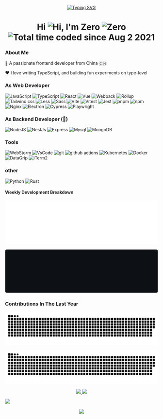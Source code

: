 <p align="center">
<a href="https://git.io/typing-svg"><a href="https://git.io/typing-svg"><img src="https://readme-typing-svg.herokuapp.com?font=Fira+Code&duration=4000&pause=1000&center=true&vCenter=true&width=600&lines=Coding+for+the+future......" alt="Typing SVG" /></a></a>
</p>

<h1 align="center">Hi <img src='https://qpluspicture.oss-cn-beijing.aliyuncs.com/6LjjQA/Hi.gif' alt='Hi' width="30"/>, I'm Zero <img src="https://komarev.com/ghpvc/?username=Zero-Rock&label=visitor&color=0e75b6&style=flat" alt="Zero" />  <img src="https://wakatime.com/badge/user/f9a0c08a-21d9-4812-9e41-948579bb65dc.svg" alt="Total time coded since Aug 2 2021" /></h1>

### About Me

💼 A passionate frontend developer from China 🇨🇳

❤️ I love writing TypeScript, and building fun experiments on type-level

### As Web Developer
<div>
<img alt="JavaScript" src="https://img.shields.io/badge/-JavaScript-F7DF1E?style=flat-square&logo=javascript&logoColor=white" />
<img alt="TypeScript" src="https://img.shields.io/badge/-TypeScript-3178C6?style=flat-square&logo=typescript&logoColor=white" />
<img alt="React" src="https://img.shields.io/badge/-React-61DAFB?style=flat-square&logo=react&logoColor=white" />
<img alt="Vue" src="https://img.shields.io/badge/-Vue-4FC08D?style=flat-square&logo=vuedotjs&logoColor=white" />
<img alt="Webpack" src="https://img.shields.io/badge/-Webpack-8DD6F9?style=flat-square&logo=webpack&logoColor=white" />
<img alt="Rollup" src="https://img.shields.io/badge/-Rollup-EC4A3F?style=flat-square&logo=rollupdotjs&logoColor=white" />
<img alt="Tailwind css" src="https://img.shields.io/badge/-Tailwind css-06B6D4?style=flat-square&logo=tailwindcss&logoColor=white" />
<img alt="Less" src="https://img.shields.io/badge/-Less-1D365D?style=flat-square&logo=less&logoColor=white" />
<img alt="Sass" src="https://img.shields.io/badge/-Sass-CC6699?style=flat-square&logo=sass&logoColor=white" />
<img alt="Vite" src="https://img.shields.io/badge/-Vite-646CFF?style=flat-square&logo=vite&logoColor=white" />
<img alt="Vitest" src="https://img.shields.io/badge/-Vitest-6E9F18?style=flat-square&logo=vitest&logoColor=white" />
<img alt="Jest" src="https://img.shields.io/badge/-Jest-C21325?style=flat-square&logo=Jest&logoColor=white" />
<img alt="pnpm" src="https://img.shields.io/badge/-pnpm-F69220?style=flat-square&logo=pnpm&logoColor=white" />
<img alt="npm" src="https://img.shields.io/badge/-npm-CB3837?style=flat-square&logo=npm&logoColor=white" />
<img alt="Nginx" src="https://img.shields.io/badge/-Nginx-009639?style=flat-square&logo=nginx&logoColor=white" />
<img alt="Electron" src="https://img.shields.io/badge/-Electron-47848F?style=flat-square&logo=electron&logoColor=white" />
<img alt="Cypress" src="https://img.shields.io/badge/-Cypress-17202C?style=flat-square&logo=cypress&logoColor=white" />
<img alt="Playwright" src="https://img.shields.io/badge/-Playwright-2EAD33?style=flat-square&logo=playwright&logoColor=white" />
</div>

### As Backend Developer (🤔)
<div>
<img alt="NodeJS" src="https://img.shields.io/badge/-NodeJS-43853d?style=flat-square&logo=Node.js&logoColor=white" />
<img alt="NestJs" src="https://img.shields.io/badge/-NestJs-E0234E?style=flat-square&logo=nestjs&logoColor=white" />
<img alt="Express" src="https://img.shields.io/badge/-express-13aa52?style=flat-square&logo=express&logoColor=white" />
<img alt="Mysql" src="https://img.shields.io/badge/-Mysql-4479A1?style=flat-square&logo=mysql&logoColor=white" />
<img alt="MongoDB" src="https://img.shields.io/badge/-MongoDB-13aa52?style=flat-square&logo=mongodb&logoColor=white" />
</div>

### Tools
<div>
<img alt="WebStorm" src="https://img.shields.io/badge/-WebStorm-4ca6ff?style=flat-square&logo=webstorm&logoColor=white">
<img alt="VsCode" src="https://img.shields.io/badge/-VsCode-007ACC?style=flat-square&logo=visualstudiocode&logoColor=white">
<img alt="git" src="https://img.shields.io/badge/-Git-F05032?style=flat-square&logo=git&logoColor=white" />
<img alt="github actions" src="https://img.shields.io/badge/-Github_Actions-2088FF?style=flat-square&logo=github-actions&logoColor=white" />
<img alt="Kubernetes" src="https://img.shields.io/badge/-Kubernetes-326CE5?style=flat-square&logo=kubernetes&logoColor=white" />
<img alt="Docker" src="https://img.shields.io/badge/-Docker-46a2f1?style=flat-square&logo=docker&logoColor=white" />
<img alt="DataGrip" src="https://img.shields.io/badge/-DataGrip-000000?style=flat-square&logo=datagrip&logoColor=white">
<img alt="iTerm2" src="https://img.shields.io/badge/-iTerm2-000000?style=flat-square&logo=iterm2&logoColor=white">
</div>

### other
<div>
<img alt="Python" src="https://img.shields.io/badge/-Python-3776AB?style=flat-square&logo=python&logoColor=white" />
<img alt="Rust" src="https://img.shields.io/badge/-Rust-000000?style=flat-square&logo=rust&logoColor=white" />
</div>

#### Weekly Development Breakdown

![light](https://raw.githubusercontent.com/Zero-Rock/Zero-Rock/main/images/wakatime_weekly_language_stats.svg#gh-light-mode-only)

![dark](https://raw.githubusercontent.com/Zero-Rock/Zero-Rock/main/images/wakatime_weekly_language_stats_black.svg#gh-dark-mode-only)

### Contributions In The Last Year

![dark](https://raw.githubusercontent.com/Zero-Rock/Zero-Rock/output/github-snake-dark.svg#gh-dark-mode-only)

![light](https://raw.githubusercontent.com/Zero-Rock/Zero-Rock/output/github-snake.svg#gh-light-mode-only)


<div align="center">
<a href="#">
<img height="155em" src="https://github-readme-stats.vercel.app/api?username=Zero-Rock&count_private=true&show_icons=true&theme=gruvbox&hide_border=true" />
</a>
  
<a href="#">
    <img height="155em" src="https://github-readme-stats.vercel.app/api/top-langs/?username=Zero-Rock&layout=compact&langs_count=5&theme=gruvbox&hide_border=true" />
  </a>
</div>

![](https://github-readme-activity-graph.cyclic.app/graph?username=Zero-Rock&theme=gruvbox&hide_border=true&bg_color=282828)


<div align="center">
    <a href="#">
    <img height="160em" src="http://github-profile-summary-cards.vercel.app/api/cards/profile-details?username=Zero-Rock&theme=gruvbox" />
  </a>
</div>
